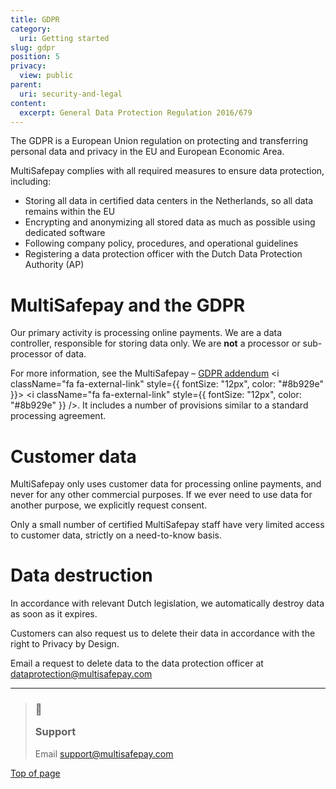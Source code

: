 ```yaml
---
title: GDPR
category:
  uri: Getting started
slug: gdpr
position: 5
privacy:
  view: public
parent:
  uri: security-and-legal
content:
  excerpt: General Data Protection Regulation 2016/679
---
```

 
The GDPR is a European Union regulation on protecting and transferring personal data and privacy in the EU and European Economic Area.

MultiSafepay complies with all required measures to ensure data protection, including:

* Storing all data in certified data centers in the Netherlands, so all data remains within the EU
* Encrypting and anonymizing all stored data as much as possible using dedicated software
* Following company policy, procedures, and operational guidelines
* Registering a data protection officer with the Dutch Data Protection Authority (AP)

# MultiSafepay and the GDPR

Our primary activity is processing online payments. We are a data controller, responsible for storing data only. We are **not** a processor or sub-processor of data.

For more information, see the MultiSafepay – <a href="https://www.multisafepay.com/downloads/Addendum_GDPR_2018.pdf" target="_blank">GDPR addendum</a> <i className="fa fa-external-link" style={{ fontSize: "12px", color: "#8b929e" }}></i> <i className="fa fa-external-link" style={{ fontSize: "12px", color: "#8b929e" }} />. It includes a number of provisions similar to a standard processing agreement.

# Customer data

MultiSafepay only uses customer data for processing online payments, and never for any other commercial purposes. If we ever need to use data for another purpose, we explicitly request consent.

Only a small number of certified MultiSafepay staff have very limited access to customer data, strictly on a need-to-know basis.

# Data destruction

In accordance with relevant Dutch legislation, we automatically destroy data as soon as it expires.

Customers can also request us to delete their data in accordance with the right to Privacy by Design.

Email a request to delete data to the data protection officer at [dataprotection@multisafepay.com](mailto:dataprotection@multisafepay.com) <br />

***

<blockquote className="callout callout_info">
    <h3 className="callout-heading false">
        <span className="callout-icon">💬</span>
        <p>Support</p>
    </h3>
    <p>Email <a href="mailto:support@multisafepay.com">support@multisafepay.com</a></p>
</blockquote>

[Top of page](#)